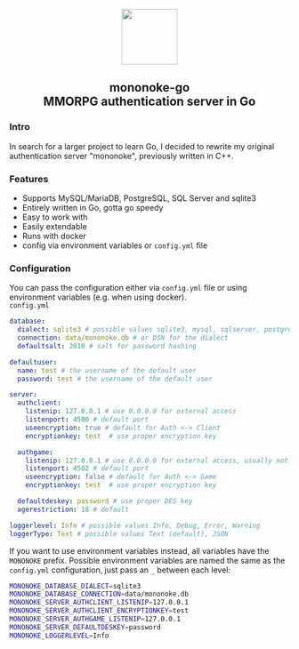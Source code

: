 <p align="center">
        <img height="100px" src="https://git.mex.network/assets/img/logo.svg" />
</p>

<h2 align="center">mononoke-go<br>MMORPG authentication server in Go</h2>

### Intro
In search for a larger project to learn Go, I decided to rewrite my original authentication server "mononoke", previously written in C++.  

### Features
- Supports MySQL/MariaDB, PostgreSQL, SQL Server and sqlite3
- Entirely written in Go, gotta go speedy
- Easy to work with
- Easily extendable
- Runs with docker
- config via environment variables or `config.yml` file

### Configuration  
You can pass the configuration either via `config.yml` file or using environment variables (e.g. when using docker).  
`config.yml`
```yaml
database:
  dialect: sqlite3 # possible values sqlite3, mysql, sqlserver, postgres
  connection: data/mononoke.db # or DSN for the dialect
  defaultsalt: 2010 # salt for password hashing

defaultuser:
  name: test # the username of the default user
  password: test # the username of the default user

server:
  authclient:
    listenip: 127.0.0.1 # use 0.0.0.0 for external access
    listenport: 4500 # default port
    useencryption: true # default for Auth <-> Client
    encryptionkey: test  # use proper encryption key

  authgame:
    listenip: 127.0.0.1 # use 0.0.0.0 for external access, usually not necessary
    listenport: 4502 # default port
    useencryption: false # default for Auth <-> Game
    encryptionkey: test  # use proper encryption key 

  defaultdeskey: password # use proper DES key
  agerestriction: 18 # default

loggerlevel: Info # possible values Info, Debug, Error, Warning
loggerType: Text # possible values Text (default), JSON
```  
  
If you want to use environment variables instead, all variables have the `MONONOKE` prefix. Possible environment variables are named the same as the `config.yml` configuration, just pass an `_` between each level:
```bash
MONONOKE_DATABASE_DIALECT=sqlite3
MONONOKE_DATABASE_CONNECTION=data/mononoke.db
MONONOKE_SERVER_AUTHCLIENT_LISTENIP=127.0.0.1
MONONOKE_SERVER_AUTHCLIENT_ENCRYPTIONKEY=test
MONONOKE_SERVER_AUTHGAME_LISTENIP=127.0.0.1
MONONOKE_SERVER_DEFAULTDESKEY=password
MONONOKE_LOGGERLEVEL=Info
```